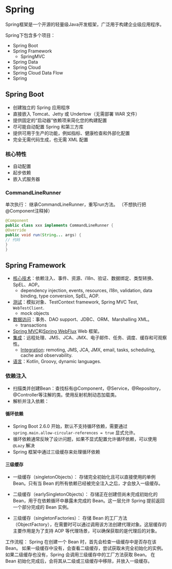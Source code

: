 # Spring

Spring框架是一个开源的轻量级Java开发框架，广泛用于构建企业级应用程序。

Spring下包含多个项目：

* Spring Boot
* Spring Framework
  * SpringMVC
* Spring Data
* Spring Cloud
* Spring Cloud Data Flow
* Spring

## Spring Boot

* 创建独立的 Spring 应用程序
* 直接嵌入 Tomcat、Jetty 或 Undertow（无需部署 WAR 文件）
* 提供固定的“启动器”依赖项来简化您的构建配置
* 尽可能自动配置 Spring 和第三方库
* 提供可用于生产的功能，例如指标、健康检查和外部化配置
* 完全无需代码生成，也无需 XML 配置

### 核心特性

* 自动配置
* 起步依赖
* 嵌入式服务器

### CommandLineRunner

单次执行：
继承CommandLineRunner，重写run方法。
（不想执行把@Component注释掉）

```java
@Component
public class xxx implements CommandLineRunner {
@Override
public void run(String... args) {
// 代码
}
}
```

## Spring Framework

* [核心技术](https://docs.spring.io/spring-framework/reference/core.html)：依赖注入、事件、资源、i18n、验证、数据绑定、类型转换、SpEL、AOP。
  * dependency injection, events, resources, i18n, validation, data binding, type conversion, SpEL, AOP.
* [测试](https://docs.spring.io/spring-framework/reference/testing.html#testing)：模拟对象、TestContext framework, Spring MVC Test, `WebTestClient`.
  * mock objects
* [数据访问](https://docs.spring.io/spring-framework/reference/data-access.html)：事务、DAO support、JDBC、ORM、Marshalling XML。
  * transactions
* [Spring MVC](https://docs.spring.io/spring-framework/reference/web.html)和[Spring WebFlux](https://docs.spring.io/spring-framework/reference/web-reactive.html) Web 框架。
* [集成](https://docs.spring.io/spring-framework/reference/integration.html)：远程处理、JMS、JCA、JMX、电子邮件、任务、调度、缓存和可观察性。
  * [Integration](https://docs.spring.io/spring-framework/reference/integration.html): remoting, JMS, JCA, JMX, email, tasks, scheduling, cache and observability.
* [语言](https://docs.spring.io/spring-framework/reference/languages.html)：Kotlin, Groovy, dynamic languages.

### 依赖注入

* 扫描类并创建Bean：查找标有@Component，@Service，@Repository，@Controller等注解的类。使用反射机制动态加载类。
* 解析并注入依赖：

#### 循环依赖

* Spring Boot 2.6.0 开始，默认不支持循环依赖，需要通过 `spring.main.allow-circular-references = true` 显式允许。
* 循环依赖通常反映了设计问题，如果不显式配置允许循环依赖，可以使用 `@Lazy` 解决
* Spring 框架中通过三级缓存来处理循环依赖

#### 三级缓存

* 一级缓存（singletonObjects）： 存储完全初始化且可以直接使用的单例 Bean。只有当 Bean 的所有依赖已经被完全注入之后，才会放入一级缓存。
* 二级缓存（earlySingletonObjects）： 存储正在创建但尚未完成初始化的 Bean，用于在依赖循环中暴露未完成的 Bean。这一层允许 Spring 提前返回一个部分完成的 Bean 实例。

* 三级缓存（singletonFactories）： 存储 Bean 的工厂方法（ObjectFactory），在需要时可以通过调用该方法创建代理对象。这层缓存的主要作用是为了支持 AOP 等代理场景，可以确保获取的是代理后的对象。

工作流程：
Spring 在创建一个 Bean 时，首先会检查一级缓存中是否存在该 Bean。
如果一级缓存中没有，会查看二级缓存，尝试获取未完全初始化的实例。
如果二级缓存也没有，Spring 会调用三级缓存中的工厂方法获取 Bean。
在 Bean 初始化完成后，会将其从二级或三级缓存中移除，并放入一级缓存。
